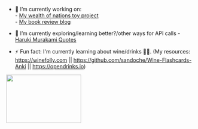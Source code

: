 - 🌱 I’m currently working on: <br>
            - <a href="https://safventure.live" target="_blank">My wealth of nations toy project</a> <br>
            - <a href="http://safventure.tech" target="_blank">My book review blog</a>
- 🔭 I’m currently exploring/learning better?/other ways for API calls - <a href="https://haruki-murakami-quotes.herokuapp.com/api/v1/quotes" target="_blank">Haruki Murakami Quotes</a>

- ⚡ Fun fact: I'm currently learning about wine/drinks 🍾🍷. (My resources: https://winefolly.com || https://github.com/sandoche/Wine-Flashcards-Anki || https://opendrinks.io)

<img src="https://media.giphy.com/media/FPbnShq1h1IS5FQyPD/giphy.gif" width="200" height="130">

<!--
**jsafe00/jsafe00** is a ✨ _special_ ✨ repository because its `README.md` (this file) appears on your GitHub profile.

Here are some ideas to get you started:

- 🔭 I’m currently working on ...
- 🌱 I’m currently learning ...
- 👯 I’m looking to collaborate on ...
- 🤔 I’m looking for help with ...
- 💬 Ask me about ...
- 📫 How to reach me: ...
- 😄 Pronouns: ...
- ⚡ Fun fact: ...
-->
